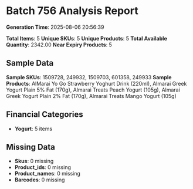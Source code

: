 # Batch 756 Analysis Report

**Generation Time**: 2025-08-06 20:56:39

**Total Items**: 5
**Unique SKUs**: 5
**Unique Products**: 5
**Total Available Quantity**: 2342.00
**Near Expiry Products**: 5

## Sample Data
**Sample SKUs**: 1509728, 249932, 1509703, 601358, 249933
**Sample Products**: AlMarai Yo Go Strawberry Yoghurt Drink (220ml), Almarai Greek Yogurt Plain 5% Fat (170g), Almarai Treats Peach Yogurt (105g), Almarai Greek Yogurt Plain 2% Fat (170g), Almarai Treats Mango Yogurt (105g)

## Financial Categories
- **Yogurt**: 5 items

## Missing Data
- **Skus**: 0 missing
- **Product_ids**: 0 missing
- **Product_names**: 0 missing
- **Barcodes**: 0 missing
